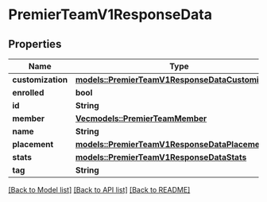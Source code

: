 # PremierTeamV1ResponseData

## Properties

Name | Type | Description | Notes
------------ | ------------- | ------------- | -------------
**customization** | [**models::PremierTeamV1ResponseDataCustomization**](PremierTeamV1ResponseDataCustomization.md) |  | 
**enrolled** | **bool** |  | 
**id** | **String** |  | 
**member** | [**Vec<models::PremierTeamMember>**](PremierTeamMember.md) |  | 
**name** | **String** |  | 
**placement** | [**models::PremierTeamV1ResponseDataPlacement**](PremierTeamV1ResponseDataPlacement.md) |  | 
**stats** | [**models::PremierTeamV1ResponseDataStats**](PremierTeamV1ResponseDataStats.md) |  | 
**tag** | **String** |  | 

[[Back to Model list]](../README.md#documentation-for-models) [[Back to API list]](../README.md#documentation-for-api-endpoints) [[Back to README]](../README.md)


